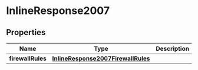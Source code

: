 
# InlineResponse2007

## Properties
Name | Type | Description | Notes
------------ | ------------- | ------------- | -------------
**firewallRules** | [**InlineResponse2007FirewallRules**](InlineResponse2007FirewallRules.md) |  |  [optional]



